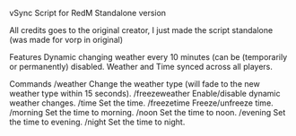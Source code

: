vSync Script for RedM Standalone version

All credits goes to the original creator, I just made the script standalone (was made for vorp in original)

Features
Dynamic changing weather every 10 minutes (can be (temporarily or permanently) disabled.
Weather and Time synced across all players.

Commands
/weather Change the weather type (will fade to the new weather type within 15 seconds).
/freezeweather Enable/disable dynamic weather changes.
/time Set the time. /freezetime Freeze/unfreeze time.
/morning Set the time to morning.
/noon Set the time to noon.
/evening Set the time to evening.
/night Set the time to night.
